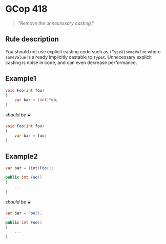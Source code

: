 ﻿# GCop 418

> *"Remove the unnecessary casting."*

## Rule description

You should not use explicit casting code such as `(TypeX)someValue` where `someValue` is already implicitly castable to `TypeX`.
Unnecessary explicit casting is noise in code, and can even decrease performance.

## Example1

```csharp
void Foo(int foo)
{
    var bar = (int)foo;
}
```

*should be* 🡻

```csharp
void Foo(int foo)
{
    var bar = foo;
}
```

## Example2

```csharp
var bar = (int)Foo();

public int Foo()
{
    ...
}
```

*should be* 🡻

```csharp
var bar = Foo();

public int Foo()
{
    ...
}
```
